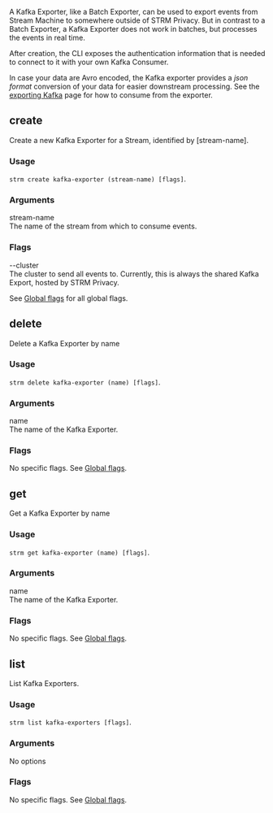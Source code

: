 A Kafka Exporter, like a Batch Exporter, can be used to export events
from Stream Machine to somewhere outside of STRM Privacy. But in
contrast to a Batch Exporter, a Kafka Exporter does not work in batches,
but processes the events in real time.

After creation, the CLI exposes the authentication information that is
needed to connect to it with your own Kafka Consumer.

In case your data are Avro encoded, the Kafka exporter provides a *json
format* conversion of your data for easier downstream processing. See
the [exporting Kafka](quickstart/exporting-kafka.md) page for how to
consume from the exporter.

## create

Create a new Kafka Exporter for a Stream, identified by [stream-name].

### Usage

`strm create kafka-exporter (stream-name) [flags]`.

### Arguments

stream-name  
The name of the stream from which to consume events.

### Flags

--cluster  
The cluster to send all events to. Currently, this is always the shared
Kafka Export, hosted by STRM Privacy.

See [Global flags](index.md#global-flags) for all global flags.

## delete

Delete a Kafka Exporter by name

### Usage

`strm delete kafka-exporter (name) [flags]`.

### Arguments

name  
The name of the Kafka Exporter.

### Flags

No specific flags. See [Global flags](index.md#global-flags).

## get

Get a Kafka Exporter by name

### Usage

`strm get kafka-exporter (name) [flags]`.

### Arguments

name  
The name of the Kafka Exporter.

### Flags

No specific flags. See [Global flags](index.md#global-flags).

## list

List Kafka Exporters.

### Usage

`strm list kafka-exporters [flags]`.

### Arguments

No options

### Flags

No specific flags. See [Global flags](index.md#global-flags).
